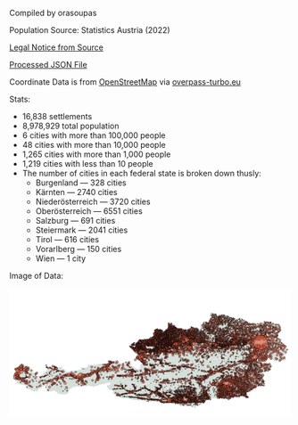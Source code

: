 Compiled by orasoupas

Population Source: Statistics Austria (2022)

[Legal Notice from Source](https://www.statistik.at/en/about-us/responsibilities-and-principles/legal-basis/general-terms-and-conditions)

[Processed JSON File](https://github.com/nyghts7/austria/blob/main/austria.txt)

Coordinate Data is from [OpenStreetMap](https://www.openstreetmap.org/copyright) via [overpass-turbo.eu](https://github.com/tyrasd/overpass-turbo)

Stats:
+ 16,838 settlements
+ 8,978,929 total population
+ 6 cities with more than 100,000 people
+ 48 cities with more than 10,000 people
+ 1,265 cities with more than 1,000 people
+ 1,219 cities with less than 10 people
+ The number of cities in each federal state is broken down thusly:
     - Burgenland — 328 cities
     - Kärnten — 2740 cities
     - Niederösterreich — 3720 cities
     - Oberösterreich — 6551 cities
     - Salzburg — 691 cities
     - Steiermark — 2041 cities
     - Tirol — 616 cities
     - Vorarlberg — 150 cities
     - Wien — 1 city

 
Image of Data:

![Population distribution map of Austria](https://github.com/nyghts7/austria/blob/main/austria.png)
